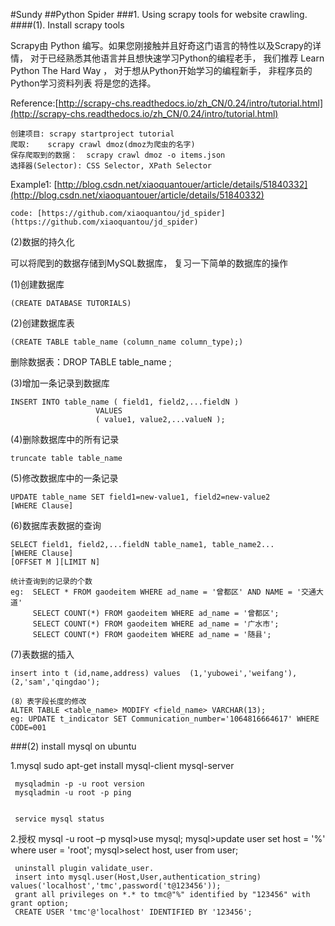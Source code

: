 #Sundy
##Python Spider
###1. Using scrapy tools for website crawling.
####(1). Install scrapy tools

Scrapy由 Python 编写。如果您刚接触并且好奇这门语言的特性以及Scrapy的详情， 对于已经熟悉其他语言并且想快速学习Python的编程老手， 我们推荐 Learn Python The Hard Way ， 对于想从Python开始学习的编程新手， 非程序员的Python学习资料列表 将是您的选择。

Reference:[http://scrapy-chs.readthedocs.io/zh_CN/0.24/intro/tutorial.html](http://scrapy-chs.readthedocs.io/zh_CN/0.24/intro/tutorial.html)

	创建项目: scrapy startproject tutorial
	爬取:    scrapy crawl dmoz(dmoz为爬虫的名字)	
	保存爬取到的数据：  scrapy crawl dmoz -o items.json
	选择器(Selector): CSS Selector, XPath Selector


Example1: [http://blog.csdn.net/xiaoquantouer/article/details/51840332](http://blog.csdn.net/xiaoquantouer/article/details/51840332)

	code: [https://github.com/xiaoquantou/jd_spider](https://github.com/xiaoquantou/jd_spider)

(2)数据的持久化

可以将爬到的数据存储到MySQL数据库， 复习一下简单的数据库的操作

  (1)创建数据库 

	(CREATE DATABASE TUTORIALS)

  (2)创建数据库表 

	(CREATE TABLE table_name (column_name column_type);)

   删除数据表：DROP TABLE table_name ;

  (3)增加一条记录到数据库 

	INSERT INTO table_name ( field1, field2,...fieldN )
                       VALUES
                       ( value1, value2,...valueN );

  (4)删除数据库中的所有记录

    truncate table table_name

  (5)修改数据库中的一条记录

    UPDATE table_name SET field1=new-value1, field2=new-value2
	[WHERE Clause]

  (6)数据库表数据的查询

    SELECT field1, field2,...fieldN table_name1, table_name2...
	[WHERE Clause]
	[OFFSET M ][LIMIT N]

	统计查询到的记录的个数
	eg:  SELECT * FROM gaodeitem WHERE ad_name = '曾都区' AND NAME = '交通大道'
         SELECT COUNT(*) FROM gaodeitem WHERE ad_name = '曾都区';
		 SELECT COUNT(*) FROM gaodeitem WHERE ad_name = '广水市';
		 SELECT COUNT(*) FROM gaodeitem WHERE ad_name = '随县';

  (7)表数据的插入

	insert into t (id,name,address) values  (1,'yubowei','weifang'),  (2,'sam','qingdao');
	
	(8）表字段长度的修改
   	ALTER TABLE <table_name> MODIFY <field_name> VARCHAR(13);
   	eg: UPDATE t_indicator SET Communication_number='1064816664617' WHERE CODE=001


###(2) install mysql on ubuntu

1.mysql
	sudo apt-get install mysql-client mysql-server

	 mysqladmin -p -u root version
	 mysqladmin -u root -p ping


	 service mysql status


2.授权
	mysql -u root –p
	mysql>use mysql;
	mysql>update user set host = '%' where user = 'root';
	mysql>select host, user from user;	 

	 uninstall plugin validate_user.
	 insert into mysql.user(Host,User,authentication_string) values('localhost','tmc',password('t@123456'));
	 grant all privileges on *.* to tmc@"%" identified by "123456" with grant option;
	 CREATE USER 'tmc'@'localhost' IDENTIFIED BY '123456';	 